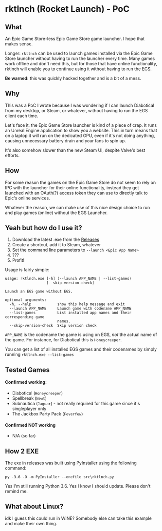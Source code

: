 # rktlnch (Rocket Launch) - PoC
## What

An Epic Game Store-less Epic Game Store game launcher. I hope that makes sense.

Longer: `rktlnch` can be used to launch games installed via the Epic Game Store launcher without having to run the launcher every time.
Many games work offline and don't need this, but for those that have online functionality, rktlnch will enable you to continue using it without having to run the EGS.

**Be warned:** this was quickly hacked together and is a bit of a mess. 

## Why

This was a PoC I wrote because I was wondering if I can launch Diabotical from my desktop, or Steam, or whatever, without having to run the EGS client each time.

Let's face it, the Epic Game Store launcher is kind of a piece of crap. It runs an Unreal Engine application to show you a website.
This in turn means that on a laptop it will run on the dedicated GPU, even if it's not doing anything, causing unnecessary battery drain and your fans to spin up.

It's also somehow slower than the new Steam UI, despite Valve's best efforts.

## How

For some reason the games on the Epic Game Store do not seem to rely on IPC with the launcher for their online functionality, instead they get launched with an OAuth(?) access token they can use to directly talk to Epic's online services.

Whatever the reason, we can make use of this nice design choice to run and play games (online) without the EGS Launcher.

## Yeah but how do I use it?

1. Download the latest .exe from the [Releases](https://github.com/derrod/rktlnch/releases/latest)
2. Create a shortcut, add it to Steam, whatever
3. Set the command line parameters to `--launch <Epic App Name>`
4. ???
5. Profit!

Usage is fairly simple:
```
usage: rktlnch.exe [-h] (--launch APP_NAME | --list-games)
                   [--skip-version-check]

Launch an EGS game without EGS.

optional arguments:
  -h, --help            show this help message and exit
  --launch APP_NAME     Launch game with codename APP_NAME
  --list-games          List installed app names and their corresponding game
                        names.
  --skip-version-check  Skip version check
```

`APP_NAME` is the codename the game is using on EGS, *not* the actual name of the game. For instance, for Diabotical this is `Honeycreeper`.

You can get a list of all installed EGS games and their codenames by simply running `rktlnch.exe --list-games` 

## Tested Games

#### Confirmed working:
 * Diabotical (`Honeycreeper`)
 * Spellbreak (`Newt`)
 * Subnautica (`Jaguar`) - not really required for this game since it's singleplayer only
 * The Jackbox Party Pack (`Feverfew`)
#### Confirmed **NOT** working
 * N/A (so far)

## How 2 EXE

The exe in releases was built using PyInstaller using the following command:
```
py -3.6 -O -m PyInstaller --onefile src\rktlnch.py
```

Yes I'm still running Python 3.6. Yes I know I should update. Please don't remind me. 

## What about Linux?

idk I guess this could run in WINE? Somebody else can take this example and make their own thing.

